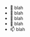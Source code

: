 - 👋 blah
- 👀 blah
- 🌱 blah
- 💞️ blah
- 📫 blah

<!---
giangcsp/giangcsp is a ✨ special ✨ repository because its `README.md` (this file) appears on your GitHub profile.
You can click the Preview link to take a look at your changes.
--->
